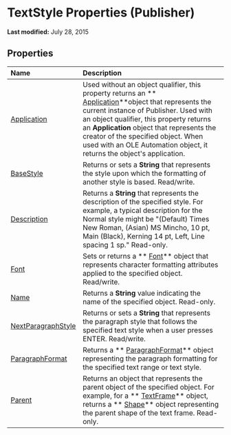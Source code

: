 
# TextStyle Properties (Publisher)

 **Last modified:** July 28, 2015


## Properties



|**Name**|**Description**|
|:-----|:-----|
| [Application](5196c735-65d8-5106-0d1c-3a785e3901a7.md)|Used without an object qualifier, this property returns an  ** [Application](acfc7efb-e6a5-a89a-3aee-3cb4af2f3508.md)**object that represents the current instance of Publisher. Used with an object qualifier, this property returns an  **Application** object that represents the creator of the specified object. When used with an OLE Automation object, it returns the object's application.|
| [BaseStyle](c8d1665c-c232-ecdf-3c1c-f614c7374c1e.md)|Returns or sets a  **String** that represents the style upon which the formatting of another style is based. Read/write.|
| [Description](278d647e-c4bc-218c-417d-b01caf2d98a3.md)|Returns a  **String** that represents the description of the specified style. For example, a typical description for the Normal style might be "(Default) Times New Roman, (Asian) MS Mincho, 10 pt, Main (Black), Kerning 14 pt, Left, Line spacing 1 sp." Read-only.|
| [Font](80d7177a-fef9-c3fd-f559-94644a2ba0f7.md)|Sets or returns a  ** [Font](992fda94-2820-d665-0d78-efd4b5434731.md)** object that represents character formatting attributes applied to the specified object. Read/write.|
| [Name](54e25e71-83d8-5074-fa0a-f956f075f482.md)|Returns a  **String** value indicating the name of the specified object. Read-only.|
| [NextParagraphStyle](2b31b883-c26d-3be8-7145-f8e3cf1ba5cc.md)|Returns or sets a  **String** that represents the paragraph style that follows the specified text style when a user presses ENTER. Read/write.|
| [ParagraphFormat](5ab0a2ec-d7a9-f3af-29e7-5421427ee783.md)|Returns a  ** [ParagraphFormat](0e5b1c20-564e-ef5c-f24d-1143dcaadcd8.md)** object representing the paragraph formatting for the specified text range or text style.|
| [Parent](f5593305-b41e-5ad6-5028-d83ff974510a.md)|Returns an object that represents the parent object of the specified object. For example, for a  ** [TextFrame](95e88f5a-b3dc-272e-7c1d-5282c97ae11e.md)** object, returns a ** [Shape](666cb7f0-62a8-f419-9838-007ef29506ee.md)** object representing the parent shape of the text frame. Read-only.|
